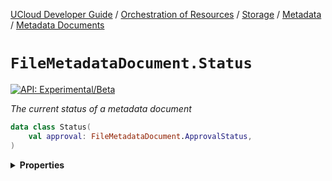 [UCloud Developer Guide](/docs/developer-guide/README.md) / [Orchestration of Resources](/docs/developer-guide/orchestration/README.md) / [Storage](/docs/developer-guide/orchestration/storage/README.md) / [Metadata](/docs/developer-guide/orchestration/storage/metadata/README.md) / [Metadata Documents](/docs/developer-guide/orchestration/storage/metadata/documents.md)

# `FileMetadataDocument.Status`


[![API: Experimental/Beta](https://img.shields.io/static/v1?label=API&message=Experimental/Beta&color=orange&style=flat-square)](/docs/developer-guide/core/api-conventions.md)


_The current status of a metadata document_

```kotlin
data class Status(
    val approval: FileMetadataDocument.ApprovalStatus,
)
```

<details>
<summary>
<b>Properties</b>
</summary>

<details>
<summary>
<code>approval</code>: <code><code><a href='#filemetadatadocument.approvalstatus'>FileMetadataDocument.ApprovalStatus</a></code></code>
</summary>





</details>



</details>


